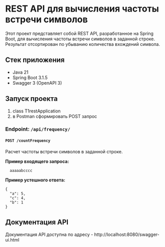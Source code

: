 # REST API для вычисления частоты встречи символов

Этот проект представляет собой REST API, разработанное на Spring Boot, 
для вычисления частоты встречи символов в заданной строке. Результат отсортирован по убыванию количества вхождений символа.

## Стек приложения

- Java 21
- Spring Boot 3.1.5
- Swagger 3 (OpenAPI 3)

## Запуск проекта

1. class T1restApplication
2. в Postman сформировать POST запрос



### Endpoint: `/api/frequency/`

#### `POST /countFrequency`

Расчет частоты встречи символов в заданной строке.

**Пример входящего запроса:**
```Text
  aaaaabcccc
```

**Пример устешного ответа:**

```
{
  "a": 5,
  "c": 4,
  "b": 1
}
```
## Документация API

Документация API доступна по адресу - http://localhost:8080/swagger-ui.html